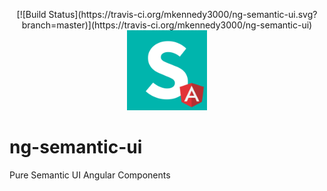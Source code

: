 <p align="center">
  [![Build Status](https://travis-ci.org/mkennedy3000/ng-semantic-ui.svg?branch=master)](https://travis-ci.org/mkennedy3000/ng-semantic-ui)
  <img src="https://github.com/mkennedy3000/Semantic-UI-Angular-2/blob/master/logo.png" width="128">
</p>

# ng-semantic-ui

Pure Semantic UI Angular Components
